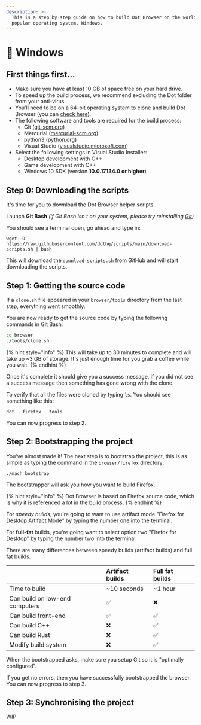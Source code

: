 ```yaml
---
description: >-
  This is a step by step guide on how to build Dot Browser on the world's most
  popular operating system, Windows.
---
```


# 🏁 Windows

## First things first...

* Make sure you have at least 10 GB of space free on your hard drive.
* To speed up the build process, we recommend excluding the Dot folder from your anti-virus.
* You'll need to be on a 64-bit operating system to clone and build Dot Browser \(you can [check here](https://superuser.com/a/1225322/1083268)\).
* The following software and tools are required for the build process:
  * Git \([git-scm.org](https://git-scm.org)\)
  * Mercurial \([mercurial-scm.org](https://www.mercurial-scm.org/)\)
  * python3 \([python.org](https://www.python.org/downloads/)\)
  * Visual Studio \([visualstudio.microsoft.com](https://visualstudio.microsoft.com/downloads/)\)
* Select the following settings in Visual Studio Installer:
  * Desktop development with C++
  * Game development with C++
  * Windows 10 SDK \(version **10.0.17134.0 or higher**\)

## Step 0: Downloading the scripts

It's time for you to download the Dot Browser helper scripts.

Launch **Git Bash** _\(if Git Bash isn't on your system, please try reinstalling_ [_Git_](https://git-scm.org/)_\)_

You should see a terminal open, go ahead and type in:

```text
wget -O - https://raw.githubusercontent.com/dothq/scripts/main/download-scripts.sh | bash
```

This will download the `download-scripts.sh` from GitHub and will start downloading the scripts.

## Step 1: Getting the source code

If a `clone.sh` file appeared in your `browser/tools` directory from the last step, everything went smoothly.

You are now ready to get the source code by typing the following commands in Git Bash:

```bash
cd browser
./tools/clone.sh
```

{% hint style="info" %}
This will take up to 30 minutes to complete and will take up ~3 GB of storage. It's just enough time for you grab a coffee while you wait.
{% endhint %}

Once it's complete it should give you a success message, if you did not see a success message then something has gone wrong with the clone.

To verify that all the files were cloned by typing `ls`. You should see something like this:

```text
dot   firefox   tools
```

You can now progress to step 2.

## Step 2: Bootstrapping the project

You've almost made it! The next step is to bootstrap the project, this is as simple as typing the command in the `browser/firefox` directory:

```text
./mach bootstrap
```

The bootstrapper will ask you how you want to build Firefox. 

{% hint style="info" %}
Dot Browser is based on Firefox source code, which is why it is referenced a lot in the build process.
{% endhint %}

For _speedy builds_, you're going to want to use artifact mode "Firefox for Desktop Artifact Mode" by typing the number one into the terminal.

For **full-fat** builds, you're going want to select option two "Firefox for Desktop" by typing the number two into the terminal.

There are many differences between speedy builds \(artifact builds\) and full fat builds.

|  | Artifact builds | Full fat builds |
| :--- | :--- | :--- |
| Time to build | ~10 seconds | ~1 hour |
| Can build on low-end computers | ✅ | ❌ |
| Can build front-end | ✅ | ✅ |
| Can build C++ | ❌ | ✅ |
| Can build Rust | ❌ | ✅ |
| Modify build system | ❌ | ✅ |

When the bootstrapped asks, make sure you setup Git so it is "optimally configured".

If you get no errors, then you have successfully bootstrapped the browser. You can now progress to step 3.

## Step 3: Synchronising the project

WIP

